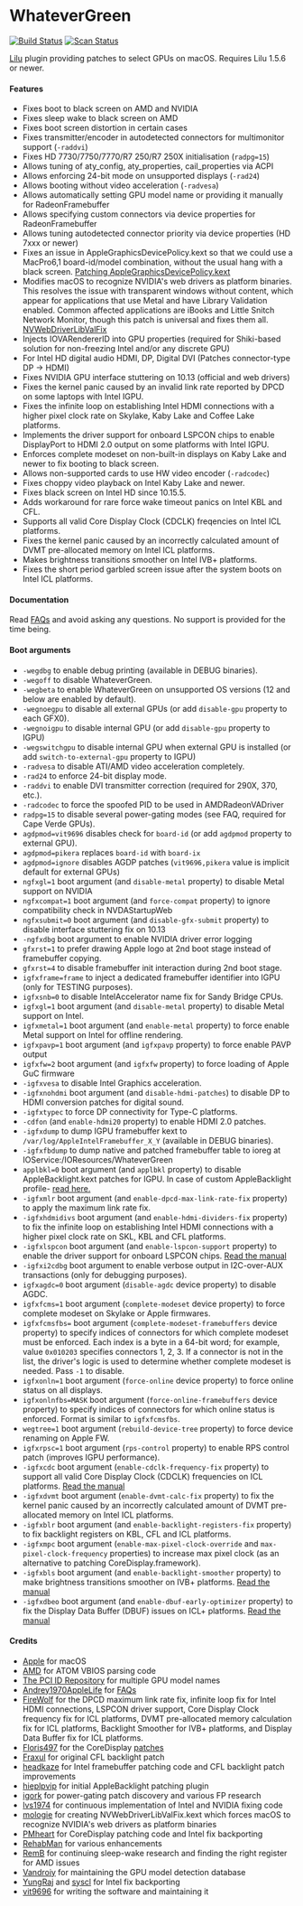 WhateverGreen
=============

[![Build Status](https://github.com/acidanthera/WhateverGreen/workflows/CI/badge.svg?branch=master)](https://github.com/acidanthera/WhateverGreen/actions) [![Scan Status](https://scan.coverity.com/projects/16177/badge.svg?flat=1)](https://scan.coverity.com/projects/16177)

[Lilu](https://github.com/acidanthera/Lilu) plugin providing patches to select GPUs on macOS. Requires Lilu 1.5.6 or newer.

#### Features

- Fixes boot to black screen on AMD and NVIDIA
- Fixes sleep wake to black screen on AMD
- Fixes boot screen distortion in certain cases
- Fixes transmitter/encoder in autodetected connectors for multimonitor support (`-raddvi`)
- Fixes HD 7730/7750/7770/R7 250/R7 250X initialisation (`radpg=15`)
- Allows tuning of aty_config, aty_properties, cail_properties via ACPI
- Allows enforcing 24-bit mode on unsupported displays (`-rad24`)
- Allows booting without video acceleration (`-radvesa`)
- Allows automatically setting GPU model name or providing it manually for RadeonFramebuffer
- Allows specifying custom connectors via device properties for RadeonFramebuffer
- Allows tuning autodetected connector priority via device properties (HD 7xxx or newer)
- Fixes an issue in AppleGraphicsDevicePolicy.kext so that we could use a MacPro6,1 board-id/model combination,  without the usual hang with a black screen. [Patching AppleGraphicsDevicePolicy.kext](https://pikeralpha.wordpress.com/2015/11/23/patching-applegraphicsdevicepolicy-kext)
- Modifies macOS to recognize NVIDIA's web drivers as platform binaries. This resolves the issue with transparent windows without content, which appear for applications that use Metal and have Library Validation enabled. Common affected applications are iBooks and Little Snitch Network Monitor, though this patch is universal and fixes them all. [NVWebDriverLibValFix](https://github.com/mologie/NVWebDriverLibValFix)
- Injects IOVARendererID into GPU properties (required for Shiki-based solution for non-freezing Intel and/or any discrete GPU)
- For Intel HD digital audio HDMI, DP, Digital DVI (Patches connector-type DP -> HDMI)
- Fixes NVIDIA GPU interface stuttering on 10.13 (official and web drivers)
- Fixes the kernel panic caused by an invalid link rate reported by DPCD on some laptops with Intel IGPU.
- Fixes the infinite loop on establishing Intel HDMI connections with a higher pixel clock rate on Skylake, Kaby Lake and Coffee Lake platforms.
- Implements the driver support for onboard LSPCON chips to enable DisplayPort to HDMI 2.0 output on some platforms with Intel IGPU.
- Enforces complete modeset on non-built-in displays on Kaby Lake and newer to fix booting to black screen.
- Allows non-supported cards to use HW video encoder (`-radcodec`)
- Fixes choppy video playback on Intel Kaby Lake and newer.
- Fixes black screen on Intel HD since 10.15.5.
- Adds workaround for rare force wake timeout panics on Intel KBL and CFL.
- Supports all valid Core Display Clock (CDCLK) freqencies on Intel ICL platforms.
- Fixes the kernel panic caused by an incorrectly calculated amount of DVMT pre-allocated memory on Intel ICL platforms.
- Makes brightness transitions smoother on Intel IVB+ platforms.
- Fixes the short period garbled screen issue after the system boots on Intel ICL platforms.

#### Documentation

Read [FAQs](https://github.com/acidanthera/WhateverGreen/blob/master/Manual/) and avoid asking any questions. No support is provided for the time being.

#### Boot arguments

- `-wegdbg` to enable debug printing (available in DEBUG binaries).
- `-wegoff` to disable WhateverGreen.
- `-wegbeta` to enable WhateverGreen on unsupported OS versions (12 and below are enabled by default).
- `-wegnoegpu` to disable all external GPUs (or add `disable-gpu` property to each GFX0).
- `-wegnoigpu` to disable internal GPU (or add `disable-gpu` property to IGPU)
- `-wegswitchgpu` to disable internal GPU when external GPU is installed (or add `switch-to-external-gpu` property to IGPU)
- `-radvesa` to disable ATI/AMD video acceleration completely.
- `-rad24` to enforce 24-bit display mode.
- `-raddvi` to enable DVI transmitter correction (required for 290X, 370, etc.).
- `-radcodec` to force the spoofed PID to be used in AMDRadeonVADriver
- `radpg=15` to disable several power-gating modes (see FAQ, required for Cape Verde GPUs).
- `agdpmod=vit9696` disables check for `board-id` (or add `agdpmod` property to external GPU).
- `agdpmod=pikera` replaces `board-id` with `board-ix`
- `agdpmod=ignore` disables AGDP patches (`vit9696,pikera` value is implicit default for external GPUs)
- `ngfxgl=1` boot argument (and `disable-metal` property) to disable Metal support on NVIDIA
- `ngfxcompat=1` boot argument (and `force-compat` property) to ignore compatibility check in NVDAStartupWeb
- `ngfxsubmit=0` boot argument (and `disable-gfx-submit` property) to disable interface stuttering fix on 10.13
- `-ngfxdbg` boot argument to enable NVIDIA driver error logging
- `gfxrst=1` to prefer drawing Apple logo at 2nd boot stage instead of framebuffer copying.
- `gfxrst=4` to disable framebuffer init interaction during 2nd boot stage.
- `igfxframe=frame` to inject a dedicated framebuffer identifier into IGPU (only for TESTING purposes).
- `igfxsnb=0` to disable IntelAccelerator name fix for Sandy Bridge CPUs.
- `igfxgl=1` boot argument (and `disable-metal` property) to disable Metal support on Intel.
- `igfxmetal=1` boot argument (and `enable-metal` property) to force enable Metal support on Intel for offline rendering.
- `igfxpavp=1` boot argument (and `igfxpavp` property) to force enable PAVP output
- `igfxfw=2` boot argument (and `igfxfw` property) to force loading of Apple GuC firmware
- `-igfxvesa` to disable Intel Graphics acceleration.
- `-igfxnohdmi` boot argument (and `disable-hdmi-patches`) to disable DP to HDMI conversion patches for digital sound.
- `-igfxtypec` to force DP connectivity for Type-C platforms.
- `-cdfon` (and `enable-hdmi20` property) to enable HDMI 2.0 patches.
- `-igfxdump` to dump IGPU framebuffer kext to `/var/log/AppleIntelFramebuffer_X_Y` (available in DEBUG binaries).
- `-igfxfbdump` to dump native and patched framebuffer table to ioreg at IOService:/IOResources/WhateverGreen
- `applbkl=0` boot argument (and `applbkl` property) to disable AppleBacklight.kext patches for IGPU. In case of custom AppleBacklight profile- [read here.](https://github.com/acidanthera/WhateverGreen/blob/master/Manual/FAQ.OldPlugins.en.md)
- `-igfxmlr` boot argument (and `enable-dpcd-max-link-rate-fix` property) to apply the maximum link rate fix.
- `-igfxhdmidivs` boot argument (and `enable-hdmi-dividers-fix` property) to fix the infinite loop on establishing Intel HDMI connections with a higher pixel clock rate on SKL, KBL and CFL platforms.
- `-igfxlspcon` boot argument (and `enable-lspcon-support` property) to enable the driver support for onboard LSPCON chips. [Read the manual](https://github.com/acidanthera/WhateverGreen/blob/master/Manual/FAQ.IntelHD.en.md#lspcon-driver-support-to-enable-displayport-to-hdmi-20-output-on-igpu)
- `-igfxi2cdbg` boot argument to enable verbose output in I2C-over-AUX transactions (only for debugging purposes).
- `igfxagdc=0` boot argument (`disable-agdc` device property) to disable AGDC.
- `igfxfcms=1` boot argument (`complete-modeset` device property) to force complete modeset on Skylake or Apple firmwares.
- `igfxfcmsfbs=` boot argument (`complete-modeset-framebuffers` device property) to specify
indices of connectors for which complete modeset must be enforced. Each index is a byte in
a 64-bit word; for example, value `0x010203` specifies connectors 1, 2, 3. If a connector is
not in the list, the driver's logic is used to determine whether complete modeset is needed. Pass `-1` to disable.
- `igfxonln=1` boot argument (`force-online` device property) to force online status on all displays.
- `igfxonlnfbs=MASK` boot argument (`force-online-framebuffers` device property) to specify
indices of connectors for which online status is enforced. Format is similar to `igfxfcmsfbs`.
- `wegtree=1` boot argument (`rebuild-device-tree` property) to force device renaming on Apple FW.
- `igfxrpsc=1` boot argument (`rps-control` property) to enable RPS control patch (improves IGPU performance).
- `-igfxcdc` boot argument (`enable-cdclk-frequency-fix` property) to support all valid Core Display Clock (CDCLK) frequencies on ICL platforms. [Read the manual](https://github.com/acidanthera/WhateverGreen/blob/master/Manual/FAQ.IntelHD.en.md#support-all-possible-core-display-clock-cdclk-frequencies-on-icl-platforms)
- `-igfxdvmt` boot argument (`enable-dvmt-calc-fix` property) to fix the kernel panic caused by an incorrectly calculated amount of DVMT pre-allocated memory on Intel ICL platforms.
- `-igfxblr` boot argument (and `enable-backlight-registers-fix` property) to fix backlight registers on KBL, CFL and ICL platforms.
- `-igfxmpc` boot argument (`enable-max-pixel-clock-override` and `max-pixel-clock-frequency` properties) to increase max pixel clock (as an alternative to patching CoreDisplay.framework).
- `-igfxbls` boot argument (and `enable-backlight-smoother` property) to make brightness transitions smoother on IVB+ platforms. [Read the manual](https://github.com/acidanthera/WhateverGreen/blob/master/Manual/FAQ.IntelHD.en.md#customize-the-behavior-of-the-backlight-smoother-to-improve-your-experience)
- `-igfxdbeo` boot argument (and `enable-dbuf-early-optimizer` property) to fix the Display Data Buffer (DBUF) issues on ICL+ platforms. [Read the manual](https://github.com/acidanthera/WhateverGreen/blob/master/Manual/FAQ.IntelHD.en.md#fix-the-issue-that-the-builtin-display-remains-garbled-after-the-system-boots-on-icl-platforms)

#### Credits

- [Apple](https://www.apple.com) for macOS
- [AMD](https://www.amd.com) for ATOM VBIOS parsing code
- [The PCI ID Repository](http://pci-ids.ucw.cz) for multiple GPU model names
- [Andrey1970AppleLife](https://github.com/Andrey1970AppleLife) for [FAQs](https://github.com/acidanthera/WhateverGreen/blob/master/Manual/)
- [FireWolf](https://github.com/0xFireWolf/) for the DPCD maximum link rate fix, infinite loop fix for Intel HDMI connections, LSPCON driver support, Core Display Clock frequency fix for ICL platforms, DVMT pre-allocated memory calculation fix for ICL platforms, Backlight Smoother for IVB+ platforms, and Display Data Buffer fix for ICL platforms.
- [Floris497](https://github.com/Floris497) for the CoreDisplay [patches](https://github.com/Floris497/mac-pixel-clock-patch-v2)
- [Fraxul](https://github.com/Fraxul) for original CFL backlight patch
- [headkaze](https://github.com/headkaze) for Intel framebuffer patching code and CFL backlight patch improvements
- [hieplpvip](https://github.com/hieplpvip) for initial AppleBacklight patching plugin
- [igork](https://applelife.ru/members/igork.564/) for power-gating patch discovery and various FP research
- [lvs1974](https://applelife.ru/members/lvs1974.53809) for continuous implementation of Intel and NVIDIA fixing code
- [mologie](https://github.com/mologie/NVWebDriverLibValFix) for creating NVWebDriverLibValFix.kext which forces macOS to recognize NVIDIA's web drivers as platform binaries
- [PMheart](https://github.com/PMheart) for CoreDisplay patching code and Intel fix backporting
- [RehabMan](https://github.com/RehabMan) for various enhancements
- [RemB](https://applelife.ru/members/remb.8064/) for continuing sleep-wake research and finding the right register for AMD issues
- [Vandroiy](https://applelife.ru/members/vandroiy.83653/) for maintaining the GPU model detection database
- [YungRaj](https://github.com/YungRaj) and [syscl](https://github.com/syscl) for Intel fix backporting
- [vit9696](https://github.com/vit9696) for writing the software and maintaining it
